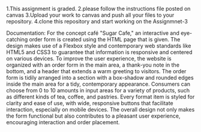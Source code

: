 1.This assignment is graded.
2.please follow the instructions file posted on canvas
3.Upload your work to canvas and push all your files to your repository.
4.clone this repository and start working on the Assignmnet-3

Documentation:
For the concept café "Sugar Cafe," an interactive and eye-catching order form is created using the HTML page that is given. The design makes use of a Flexbox style and contemporary web standards like HTML5 and CSS3 to guarantee that information is responsive and centered on various devices. To improve the user experience, the website is organized with an order form in the main area, a thank-you note in the bottom, and a header that extends a warm greeting to visitors. The order form is tidily arranged into a section with a box-shadow and rounded edges inside the main area for a tidy, contemporary appearance. Consumers can choose from 0 to 10 amounts in input areas for a variety of products, such as different kinds of tea, coffee, and pastries. Every format item is styled for clarity and ease of use, with wide, responsive buttons that facilitate interaction, especially on mobile devices. The overall design not only makes the form functional but also contributes to a pleasant user experience, encouraging interaction and order placement.


